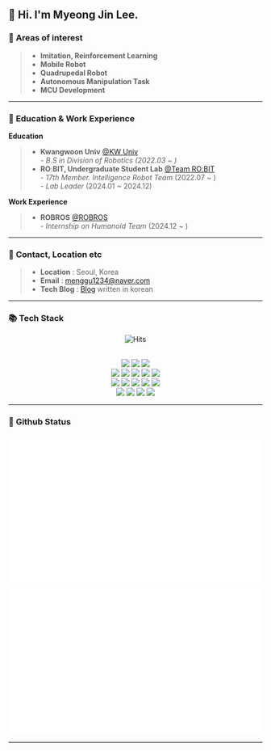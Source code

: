 ## 👋 Hi. I'm Myeong Jin Lee.
### 🔎 **Areas of interest**
> - **Imitation, Reinforcement Learning**
> - **Mobile Robot**
> - **Quadrupedal Robot**
> - **Autonomous Manipulation Task**
> - **MCU Development**
--- 

### 📖 **Education & Work Experience**
**Education**
> - **Kwangwoon Univ** [@KW Univ](https://www.kw.ac.kr/en/) <br>
    - *B.S in Division of Robotics (2022.03 ~ )*
> - **ROːBIT, Undergraduate Student Lab** [@Team ROːBIT](https://github.com/Team-ROBIT) <br>
    - *17th Member. Intelligence Robot Team* (2022.07 ~ )<br>
    - *Lab Leader* (2024.01 ~ 2024.12)

**Work Experience**
> - **ROBROS** [@ROBROS](https://robros.co.kr) <br>
    - *Internship on Humanoid Team* (2024.12 ~ )
---

### 📱 **Contact, Location etc**
> - **Location** : Seoul, Korea
> - **Email** : [menggu1234@naver.com][email]
> - **Tech Blog** : [Blog](https://menggu1234.tistory.com/) written in korean
---

### 📚 **Tech Stack**
<div align=center>
  
  ![Hits](https://hits.seeyoufarm.com/api/count/incr/badge.svg?url=https%3A%2F%2Fgithub.com%2Fmjlee111%2Fhit-counter&count_bg=%23000000&title_bg=%23555555&icon=&icon_color=%23E7E7E7&title=hits&edge_flat=false)
  
  <br>
  
  <img src="https://img.shields.io/badge/C-A8B9CC?style=flat-square&logo=c&logoColor=white"/>
  <img src="https://img.shields.io/badge/C++-00599C?style=flat-square&logo=cplusplus&logoColor=white"/>
  <img src="https://img.shields.io/badge/python-3776AB?style=flat-square&logo=python&logoColor=white"/>
  <br>

  <img src="https://img.shields.io/badge/JavaScript-EE4C2C?style=flat-square&logo=JavaScript&logoColor=white"/>
  <img src="https://img.shields.io/badge/CMake-DB6A26?style=flat-square&logo=CMake&logoColor=white"/>
  <img src="https://img.shields.io/badge/HTML5-302683?style=flat-square&logo=HTML5&logoColor=white"/>
  <img src="https://img.shields.io/badge/shell-241F31?style=flat-square&logo=GNOME Terminal&logoColor=white"/>
  <img src="https://img.shields.io/badge/MySQL-4479A1?&style=flat-square&logo=MySQL&logoColor=white"/>
  <br>

  <img src="https://img.shields.io/badge/ROS-22314E?style=flat-square&logo=ROS&logoColor=white"/>
  <img src="https://img.shields.io/badge/Opencv-5C3EE8?style=flat-square&logo=opencv&logoColor=white"/>
  <img src="https://img.shields.io/badge/Altium-A5915F?&style=flat-square&logo=Altium Designer&logoColor=white"/>
  <img src="https://img.shields.io/badge/Docker-2496ED?&style=flat-square&logo=Docker&logoColor=white"/>
  <img src="https://img.shields.io/badge/Inventor-000000?&style=flat-square&logo=Autodesk&logoColor=white"/>
  <br>

  <img src="https://img.shields.io/badge/github-181717?style=flat-square&logo=github&logoColor=white">
  <img src="https://img.shields.io/badge/git-F05032?style=flat-square&logo=git&logoColor=white">
  <img src="https://img.shields.io/badge/linux-FCC624?style=flat-square&logo=linux&logoColor=black"> 
  <img src="https://img.shields.io/badge/conda-44A833?style=flat-square&logo=Anaconda&logoColor=black"> 
</div>

---

### 🌲 **Github Status**
<div align=center>
  
  ![](https://raw.githubusercontent.com/mjlee111/github-stats/master/generated/overview.svg#gh-dark-mode-only)
  ![](https://raw.githubusercontent.com/mjlee111/github-stats/master/generated/languages.svg#gh-dark-mode-only)
  <br>
</div>

---

[email]: mailto:menggu1234@naver.com

